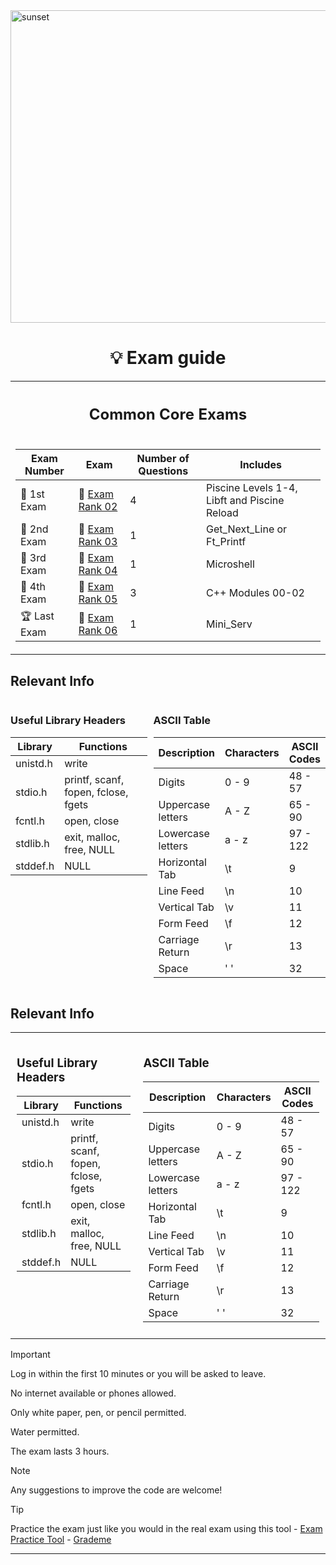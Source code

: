 <img src="../../Wallpaper/Sunset.gif" alt="sunset" width="1000" height="500">


<div align="center">

# 💡 Exam guide


<table>
<tr>
<th align="center"><h2>Common Core Exams</h2></th>
</tr>
<tr>
<td>

| Exam Number | Exam | Number of Questions | Includes |
|--|--|--|--|
| 🥇 1st Exam | 📝 [Exam Rank 02](https://github.com/DevAwizard/Exams_42/tree/4d86b38de291809e19bd2d9e70a132b7835588cb/.github/Exam_rank_2) | 4 | Piscine Levels 1-4, Libft and Piscine Reload |
| 🥈 2nd Exam | 📘 [Exam Rank 03](https://github.com/DevAwizard/Exams_42/tree/21b5853e7339536fcee67aba8d1d69eb4fb61dd7/.github/Exam_rank_3) | 1 | Get_Next_Line or Ft_Printf |
| 🥉 3rd Exam | 📕 [Exam Rank 04](https://github.com/DevAwizard/Exams_42/tree/5ae9fe9b923bc5e7714b39a421dd49579aa7c2d8/.github/Exam_rank_4) | 1 | Microshell |
| 🏅 4th Exam | 📗 [Exam Rank 05](https://github.com/DevAwizard/Exams_42/tree/5ae9fe9b923bc5e7714b39a421dd49579aa7c2d8/.github/Exam_rank_5) | 3 | C++ Modules 00-02 |
| 🏆 Last Exam | 📙 [Exam Rank 06](https://github.com/DevAwizard/Exams_42/tree/4a297ae4e6d9727cebd6e2decb43628ba0ed6f45/.github/Exam_rank_6) | 1 | Mini_Serv |

</td>
    </tr>
  </table>
</div>


## Relevant Info

<div style="display: flex; flex-direction: row; justify-content: space-between;">

<div style="flex: 1; margin-right: 10px;">
    <h3>Useful Library Headers</h3>
    <table>
        <thead>
            <tr>
                <th>Library</th>
                <th>Functions</th>
            </tr>
        </thead>
        <tbody>
            <tr>
                <td>unistd.h</td>
                <td>write</td>
            </tr>
            <tr>
                <td>stdio.h</td>
                <td>printf, scanf, fopen, fclose, fgets</td>
            </tr>
            <tr>
                <td>fcntl.h</td>
                <td>open, close</td>
            </tr>
            <tr>
                <td>stdlib.h</td>
                <td>exit, malloc, free, NULL</td>
            </tr>
            <tr>
                <td>stddef.h</td>
                <td>NULL</td>
            </tr>
        </tbody>
    </table>
</div>

<div style="flex: 1;">
    <h3>ASCII Table</h3>
    <table>
        <thead>
            <tr>
                <th>Description</th>
                <th>Characters</th>
                <th>ASCII Codes</th>
            </tr>
        </thead>
        <tbody>
            <tr>
                <td>Digits</td>
                <td>0 - 9</td>
                <td>48 - 57</td>
            </tr>
            <tr>
                <td>Uppercase letters</td>
                <td>A - Z</td>
                <td>65 - 90</td>
            </tr>
            <tr>
                <td>Lowercase letters</td>
                <td>a - z</td>
                <td>97 - 122</td>
            </tr>
            <tr>
                <td>Horizontal Tab</td>
                <td>\t</td>
                <td>9</td>
            </tr>
            <tr>
                <td>Line Feed</td>
                <td>\n</td>
                <td>10</td>
            </tr>
            <tr>
                <td>Vertical Tab</td>
                <td>\v</td>
                <td>11</td>
            </tr>
            <tr>
                <td>Form Feed</td>
                <td>\f</td>
                <td>12</td>
            </tr>
            <tr>
                <td>Carriage Return</td>
                <td>\r</td>
                <td>13</td>
            </tr>
            <tr>
                <td>Space</td>
                <td>' '</td>
                <td>32</td>
            </tr>
        </tbody>
    </table>
</div>

</div>

## Relevant Info

<table>
<tr>
<td style="padding: 10px; vertical-align: top;">

### Useful Library Headers

<table>
    <thead>
        <tr>
            <th>Library</th>
            <th>Functions</th>
        </tr>
    </thead>
    <tbody>
        <tr>
            <td>unistd.h</td>
            <td>write</td>
        </tr>
        <tr>
            <td>stdio.h</td>
            <td>printf, scanf, fopen, fclose, fgets</td>
        </tr>
        <tr>
            <td>fcntl.h</td>
            <td>open, close</td>
        </tr>
        <tr>
            <td>stdlib.h</td>
            <td>exit, malloc, free, NULL</td>
        </tr>
        <tr>
            <td>stddef.h</td>
            <td>NULL</td>
        </tr>
    </tbody>
</table>

</td>
<td style="padding: 10px; vertical-align: top;">

### ASCII Table

<table>
    <thead>
        <tr>
            <th>Description</th>
            <th>Characters</th>
            <th>ASCII Codes</th>
        </tr>
    </thead>
    <tbody>
        <tr>
            <td>Digits</td>
            <td>0 - 9</td>
            <td>48 - 57</td>
        </tr>
        <tr>
            <td>Uppercase letters</td>
            <td>A - Z</td>
            <td>65 - 90</td>
        </tr>
        <tr>
            <td>Lowercase letters</td>
            <td>a - z</td>
            <td>97 - 122</td>
        </tr>
        <tr>
            <td>Horizontal Tab</td>
            <td>\t</td>
            <td>9</td>
        </tr>
        <tr>
            <td>Line Feed</td>
            <td>\n</td>
            <td>10</td>
        </tr>
        <tr>
            <td>Vertical Tab</td>
            <td>\v</td>
            <td>11</td>
        </tr>
        <tr>
            <td>Form Feed</td>
            <td>\f</td>
            <td>12</td>
        </tr>
        <tr>
            <td>Carriage Return</td>
            <td>\r</td>
            <td>13</td>
        </tr>
        <tr>
            <td>Space</td>
            <td>' '</td>
            <td>32</td>
        </tr>
    </tbody>
</table>

</td>
</tr>
</table>



> [!IMPORTANT]
> Log in within the first 10 minutes or you will be asked to leave.
>
> No internet available or phones allowed.
>
> Only white paper, pen, or pencil permitted.
>
> Water permitted.
>
> The exam lasts 3 hours.



> [!NOTE]
> Any suggestions to improve the code are welcome!



> [!TIP]
> Practice the exam just like you would in the real exam using this tool - [Exam Practice Tool](https://github.com/JCluzet/42_EXAM) - [Grademe](https://grademe.fr/)




---
